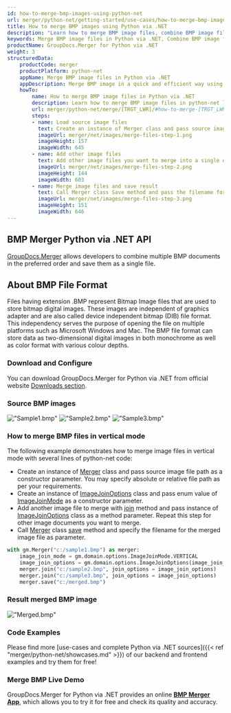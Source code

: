 ```yaml
---
id: how-to-merge-bmp-images-using-python-net
url: merger/python-net/getting-started/use-cases/how-to-merge-bmp-images-using-python-net
title: How to merge BMP images using Python via .NET
description: "Learn how to merge BMP image files, combine BMP image files into one file programmatically in python-net language using GroupDocs.Merger for Python via .NET library."
keywords: Merge BMP image files in Python via .NET, Combine BMP image files programmatically
productName: GroupDocs.Merger for Python via .NET
weight: 3
structuredData:
    productCode: merger
    productPlatform: python-net
    appName: Merge BMP image files in Python via .NET
    appDescription: Merge BMP image in a quick and efficient way using python-net language and GroupDocs.Merger for Python via .NET API, without the use of any third-party software like Microsoft or Open Office.
    howTo:
        name: How to merge BMP image files in Python via .NET 
        description: Learn how to merge BMP image files in python-net language and GroupDocs.Merger for Python via .NET API, without the use of any third-party software like Microsoft or Open Office.
        url: merger/python-net/merge/[TRGT_LWR]/#how-to-merge-[TRGT_LWR]-files-in-python-net
        steps:
        - name: Load source image files 
          text: Create an instance of Merger class and pass source image file path as a constructor parameter. You may specify absolute or relative file path as per your requirements. 
          imageUrl: merger/net/images/merge-files-step-1.png
          imageHeight: 157
          imageWidth: 645
        - name: Add other image files
          text: Add other image files you want to merge into a single document with Join method of Merger class.
          imageUrl: merger/net/images/merge-files-step-2.png
          imageHeight: 144
          imageWidth: 603
        - name: Merge image files and save result 
          text: Call Merger class Save method and pass the filename for the resultant image file as parameter.
          imageUrl: merger/net/images/merge-files-step-3.png
          imageHeight: 151
          imageWidth: 646
---
```


## BMP Merger Python via .NET API

[GroupDocs.Merger](https://products.groupdocs.com/merger/python-net) allows developers to combine multiple BMP documents in the preferred order and save them as a single file.

## About BMP File Format

Files having extension .BMP represent Bitmap Image files that are used to store bitmap digital images. These images are independent of graphics adapter and are also called device independent bitmap (DIB) file format. This independency serves the purpose of opening the file on multiple platforms such as Microsoft Windows and Mac. The BMP file format can store data as two-dimensional digital images in both monochrome as well as color format with various colour depths.

### Download and Configure

You can download GroupDocs.Merger for Python via .NET from official website [Downloads section](https://downloads.groupdocs.com/merger/python-net).

### Source BMP images

!["Sample1.bmp"](/merger/net/images/jpg/sample1.jpg)
!["Sample2.bmp"](/merger/net/images/jpg/sample2.jpg)
!["Sample3.bmp"](/merger/net/images/jpg/sample3.jpg)

### How to merge BMP files in vertical mode

The following example demonstrates how to merge image files in vertical mode with several lines of python-net code:

* Create an instance of [Merger](https://reference.groupdocs.com/merger/net/groupdocs.merger/Merger) class and pass source image file path as a constructor parameter. You may specify absolute or relative file path as per your requirements.
* Create an instance of [ImageJoinOptions](https://reference.groupdocs.com/merger/net/groupdocs.merger.domain.options/ImageJoinOptions) class and pass enum value of [ImageJoinMode](https://reference.groupdocs.com/merger/net/groupdocs.merger.domain.options/ImageJoinMode) as a constructor parameter.
* Add another image file to merge with [join](https://reference.groupdocs.com/merger/net/groupdocs.merger/merger/join/#join) method and pass instance of [ImageJoinOptions](https://reference.groupdocs.com/merger/net/groupdocs.merger.domain.options/ImageJoinOptions) class as a method parameter. Repeat this step for other image documents you want to merge.
* Call [Merger](https://reference.groupdocs.com/merger/net/groupdocs.merger/Merger) class [save](https://reference.groupdocs.com/merger/net/groupdocs.merger/merger/save) method and specify the filename for the merged image file as parameter.

```python
with gm.Merger("c:/sample1.bmp") as merger:
    image_join_mode = gm.domain.options.ImageJoinMode.VERTICAL
    image_join_options = gm.domain.options.ImageJoinOptions(image_join_mode)
    merger.join("c:/sample2.bmp", join_options = image_join_options)
    merger.join("c:/sample3.bmp", join_options = image_join_options)
    merger.save("c:/merged.bmp")
```

### Result merged BMP image

!["Merged.bmp"](/merger/net/images/jpg/merged_vertical.jpg)

### Code Examples

Please find more [use-cases and complete Python via .NET sources]({{< ref "merger/python-net/showcases.md" >}}) of our backend and frontend examples and try them for free!

### Merge BMP Live Demo

GroupDocs.Merger for Python via .NET provides an online [**BMP Merger App**](https://products.groupdocs.app/images/bmp), which allows you to try it for free and check its quality and accuracy.